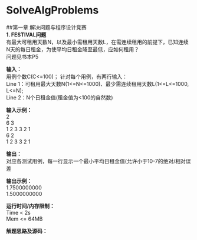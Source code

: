 # SolveAlgProblems

##第一章 解决问题与程序设计竞赛   
**1. FESTIVAL问题**  
有最大可租用天数N，以及最小需租用天数L，在需连续租用的前提下，已知连续N天的每日租金，为使平均日租金降至最低，应如何租用？  
问题见书本P5
   
**输入：**  
用例个数C(C<=100)；
针对每个用例，有两行输入：  
Line 1：可租用最大天数N(1<=N<=1000)、最少需连续租用天数L(1<=L<=1000, L<=N);  
Line 2：N个日租金值(租金值为<100的自然数)  

**输入示例：**  
2   
6 3   
1 2 3 3 2 1   
6 2     
1 2 3 3 2 1   

**输出：**  
对应各测试用例，每一行显示一个最小平均日租金值(允许小于10-7的绝对/相对误差

**输出示例：**  
1.7500000000   
1.5000000000

**运行时间/内存限制：**      
Time < 2s   
Mem <= 64MB

**解题思路及源码：**   	
